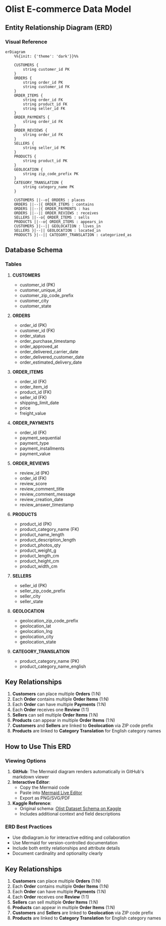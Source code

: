 # Olist E-commerce Data Model

## Entity Relationship Diagram (ERD)

### Visual Reference

```mermaid
erDiagram
    %%{init: {'theme': 'dark'}}%%
    
    CUSTOMERS {
        string customer_id PK
    }
    ORDERS {
        string order_id PK
        string customer_id FK
    }
    ORDER_ITEMS {
        string order_id FK
        string product_id FK
        string seller_id FK
    }
    ORDER_PAYMENTS {
        string order_id FK
    }
    ORDER_REVIEWS {
        string order_id FK
    }
    SELLERS {
        string seller_id PK
    }
    PRODUCTS {
        string product_id PK
    }
    GEOLOCATION {
        string zip_code_prefix PK
    }
    CATEGORY_TRANSLATION {
        string category_name PK
    }

    CUSTOMERS ||--o{ ORDERS : places
    ORDERS ||--|{ ORDER_ITEMS : contains
    ORDERS ||--|{ ORDER_PAYMENTS : has
    ORDERS ||--|| ORDER_REVIEWS : receives
    SELLERS ||--o{ ORDER_ITEMS : sells
    PRODUCTS ||--o{ ORDER_ITEMS : appears_in
    CUSTOMERS }|--|| GEOLOCATION : lives_in
    SELLERS }|--|| GEOLOCATION : located_in
    PRODUCTS }|--|| CATEGORY_TRANSLATION : categorized_as
```

## Database Schema

### Tables

1. **CUSTOMERS**
   - customer_id (PK)
   - customer_unique_id
   - customer_zip_code_prefix
   - customer_city
   - customer_state

2. **ORDERS**
   - order_id (PK)
   - customer_id (FK)
   - order_status
   - order_purchase_timestamp
   - order_approved_at
   - order_delivered_carrier_date
   - order_delivered_customer_date
   - order_estimated_delivery_date

3. **ORDER_ITEMS**
   - order_id (FK)
   - order_item_id
   - product_id (FK)
   - seller_id (FK)
   - shipping_limit_date
   - price
   - freight_value

4. **ORDER_PAYMENTS**
   - order_id (FK)
   - payment_sequential
   - payment_type
   - payment_installments
   - payment_value

5. **ORDER_REVIEWS**
   - review_id (PK)
   - order_id (FK)
   - review_score
   - review_comment_title
   - review_comment_message
   - review_creation_date
   - review_answer_timestamp

6. **PRODUCTS**
   - product_id (PK)
   - product_category_name (FK)
   - product_name_length
   - product_description_length
   - product_photos_qty
   - product_weight_g
   - product_length_cm
   - product_height_cm
   - product_width_cm

7. **SELLERS**
   - seller_id (PK)
   - seller_zip_code_prefix
   - seller_city
   - seller_state

8. **GEOLOCATION**
   - geolocation_zip_code_prefix
   - geolocation_lat
   - geolocation_lng
   - geolocation_city
   - geolocation_state

9. **CATEGORY_TRANSLATION**
   - product_category_name (PK)
   - product_category_name_english

## Key Relationships

1. **Customers** can place multiple **Orders** (1:N)
2. Each **Order** contains multiple **Order Items** (1:N)
3. Each **Order** can have multiple **Payments** (1:N)
4. Each **Order** receives one **Review** (1:1)
5. **Sellers** can sell multiple **Order Items** (1:N)
6. **Products** can appear in multiple **Order Items** (1:N)
7. **Customers** and **Sellers** are linked to **Geolocation** via ZIP code prefix
8. **Products** are linked to **Category Translation** for English category names

## How to Use This ERD

### Viewing Options
1. **GitHub**: The Mermaid diagram renders automatically in GitHub's markdown viewer
2. **Interactive Editor**: 
   - Copy the Mermaid code
   - Paste into [Mermaid Live Editor](https://mermaid.live/)
   - Export as PNG/SVG/PDF
3. **Kaggle Reference**: 
   - Original schema: [Olist Dataset Schema on Kaggle](https://www.kaggle.com/datasets/olistbr/brazilian-ecommerce)
   - Includes additional context and field descriptions

### ERD Best Practices
- Use dbdiagram.io for interactive editing and collaboration
- Use Mermaid for version-controlled documentation
- Include both entity relationships and attribute details
- Document cardinality and optionality clearly

## Key Relationships

1. **Customers** can place multiple **Orders** (1:N)
2. Each **Order** contains multiple **Order Items** (1:N)
3. Each **Order** can have multiple **Payments** (1:N)
4. Each **Order** receives one **Review** (1:1)
5. **Sellers** can sell multiple **Order Items** (1:N)
6. **Products** can appear in multiple **Order Items** (1:N)
7. **Customers** and **Sellers** are linked to **Geolocation** via ZIP code prefix
8. **Products** are linked to **Category Translation** for English category names
